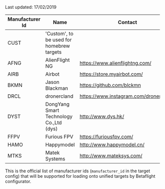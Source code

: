 Last updated: 17/02/2019

|Manufacturer Id|Name|Contact|
|-|-|-|
|CUST|'Custom', to be used for homebrew targets||
|AFNG|AlienFlight NG|https://www.alienflightng.com/|
|AIRB|Airbot|https://store.myairbot.com/|
|BKMN|Jason Blackman|https://github.com/blckmn|
|DRCL|dronercland|https://www.instagram.com/dronercland/|
|DYST|DongYang Smart Technology Co.,Ltd (dys)|http://www.dys.hk/|
|FFPV|Furious FPV|https://furiousfpv.com/|
|HAMO|Happymodel|http://www.happymodel.cn/|
|MTKS|Matek Systems|http://www.mateksys.com/|

This is the official list of manufacturer ids (`manufacturer_id` in the target config) that will be supported for loading onto unified targets by Betaflight configurator.
